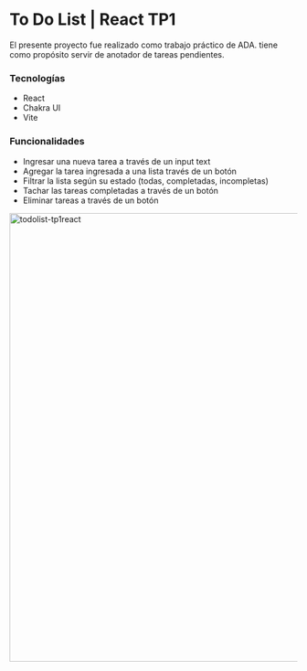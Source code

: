 <h1>To Do List | React TP1</h1>
    <p>
      El presente proyecto fue realizado como trabajo práctico de ADA. tiene como propósito servir de anotador de tareas
      pendientes.
    </p>
    <h3>Tecnologías</h3>
    <ul>
      <li>React</li>
      <li>Chakra UI</li>
      <li>Vite</li>
    </ul>
    <h3>Funcionalidades</h3>
    <ul>
      <li>Ingresar una nueva tarea a través de un input text</li>
      <li>Agregar la tarea ingresada a una lista través de un botón</li>
      <li>Filtrar la lista según su estado (todas, completadas, incompletas)</li>
      <li>Tachar las tareas completadas a través de un botón</li>
      <li>Eliminar tareas a través de un botón</li>
    </ul>
<img width="785" alt="todolist-tp1react" src="https://github.com/user-attachments/assets/7a7be44e-e563-4880-9f7b-b05e10ec62cb" />

